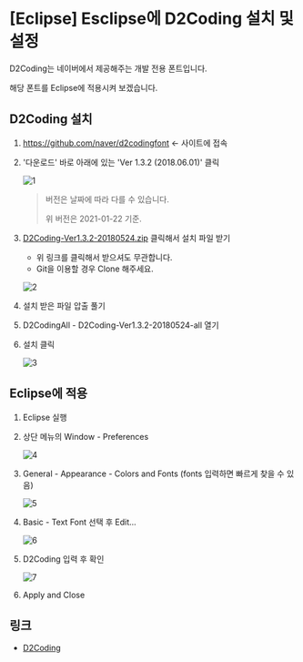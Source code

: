 # [Eclipse] Esclipse에 D2Coding 설치 및 설정

D2Coding는 네이버에서 제공해주는 개발 전용 폰트입니다.

해당 폰트를 Eclipse에 적용시켜 보겠습니다.  



## D2Coding 설치

1. <https://github.com/naver/d2codingfont> ← 사이트에 접속

2. '다운로드' 바로 아래에 있는 'Ver 1.3.2 (2018.06.01)' 클릭

   ![1](1.png)
   
   > 버전은 날짜에 따라 다를 수 있습니다.
   >
   > 위 버전은 2021-01-22 기준.

3. [D2Coding-Ver1.3.2-20180524.zip](https://github.com/naver/d2codingfont/releases/download/VER1.3.2/D2Coding-Ver1.3.2-20180524.zip) 클릭해서 설치 파일 받기
   
   * 위 링크를 클릭해서 받으셔도 무관합니다.
   * Git을 이용할 경우 Clone 해주세요.
   
   ![2](2.png)
   
4. 설치 받은 파일 압출 풀기

5. D2CodingAll - D2Coding-Ver1.3.2-20180524-all 열기

6. 설치 클릭

   ![3](3.png)

  



## Eclipse에 적용

1. Eclipse 실행

2. 상단 메뉴의 Window - Preferences

   ![4](4.png)

3. General - Appearance - Colors and Fonts (fonts 입력하면 빠르게 찾을 수 있음)

   ![5](5.png)

4. Basic - Text Font 선택 후 Edit...

   ![6](6.png)

5. D2Coding 입력 후 확인

   ![7](7.png)

6. Apply and Close



  



## 링크

* [D2Coding](https://github.com/naver/d2codingfont)